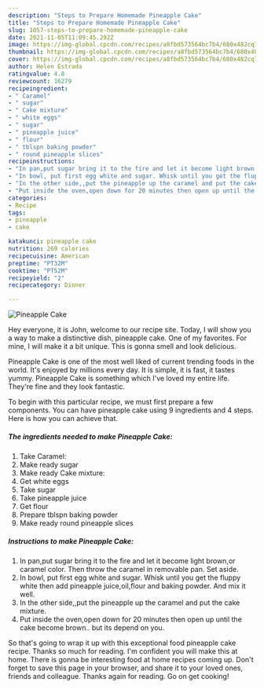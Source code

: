 ```yaml
---
description: "Steps to Prepare Homemade Pineapple Cake"
title: "Steps to Prepare Homemade Pineapple Cake"
slug: 1057-steps-to-prepare-homemade-pineapple-cake
date: 2021-11-05T11:09:45.292Z
image: https://img-global.cpcdn.com/recipes/a8fbd573564bc7b4/680x482cq70/pineapple-cake-recipe-main-photo.jpg
thumbnail: https://img-global.cpcdn.com/recipes/a8fbd573564bc7b4/680x482cq70/pineapple-cake-recipe-main-photo.jpg
cover: https://img-global.cpcdn.com/recipes/a8fbd573564bc7b4/680x482cq70/pineapple-cake-recipe-main-photo.jpg
author: Helen Estrada
ratingvalue: 4.8
reviewcount: 16279
recipeingredient:
- " Caramel"
- " sugar"
- " Cake mixture"
- " white eggs"
- " sugar"
- " pineapple juice"
- " flour"
- " tblspn baking powder"
- " round pineapple slices"
recipeinstructions:
- "In pan,put sugar bring it to the fire and let it become light brown,or caramel color. Then throw the caramel in removable pan. Set aside."
- "In bowl, put first egg white and sugar. Whisk until you get the fluppy white then add pineapple juice,oil,flour and baking powder. And mix it well."
- "In the other side,,put the pineapple up the caramel and put the cake mixture."
- "Put inside the oven,open down for 20 minutes then open up until the cake become brown.. but its depend on you."
categories:
- Recipe
tags:
- pineapple
- cake

katakunci: pineapple cake 
nutrition: 269 calories
recipecuisine: American
preptime: "PT32M"
cooktime: "PT52M"
recipeyield: "2"
recipecategory: Dinner

---
```



![Pineapple Cake](https://img-global.cpcdn.com/recipes/a8fbd573564bc7b4/680x482cq70/pineapple-cake-recipe-main-photo.jpg)

Hey everyone, it is John, welcome to our recipe site. Today, I will show you a way to make a distinctive dish, pineapple cake. One of my favorites. For mine, I will make it a bit unique. This is gonna smell and look delicious.



Pineapple Cake is one of the most well liked of current trending foods in the world. It's enjoyed by millions every day. It is simple, it is fast, it tastes yummy. Pineapple Cake is something which I've loved my entire life. They're fine and they look fantastic.


To begin with this particular recipe, we must first prepare a few components. You can have pineapple cake using 9 ingredients and 4 steps. Here is how you can achieve that.

<!--inarticleads1-->

##### The ingredients needed to make Pineapple Cake:

1. Take  Caramel:
1. Make ready  sugar
1. Make ready  Cake mixture:
1. Get  white eggs
1. Take  sugar
1. Take  pineapple juice
1. Get  flour
1. Prepare  tblspn baking powder
1. Make ready  round pineapple slices




<!--inarticleads2-->

##### Instructions to make Pineapple Cake:

1. In pan,put sugar bring it to the fire and let it become light brown,or caramel color. Then throw the caramel in removable pan. Set aside.
1. In bowl, put first egg white and sugar. Whisk until you get the fluppy white then add pineapple juice,oil,flour and baking powder. And mix it well.
1. In the other side,,put the pineapple up the caramel and put the cake mixture.
1. Put inside the oven,open down for 20 minutes then open up until the cake become brown.. but its depend on you.




So that's going to wrap it up with this exceptional food pineapple cake recipe. Thanks so much for reading. I'm confident you will make this at home. There is gonna be interesting food at home recipes coming up. Don't forget to save this page in your browser, and share it to your loved ones, friends and colleague. Thanks again for reading. Go on get cooking!

